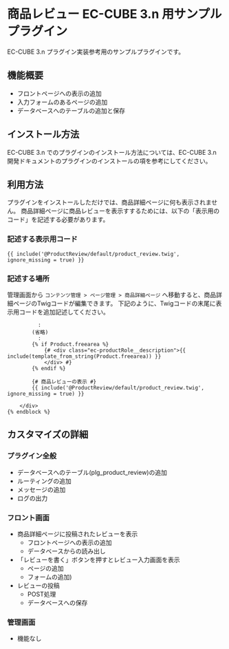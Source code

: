 # 商品レビュー EC-CUBE 3.n 用サンプルプラグイン

EC-CUBE 3.n プラグイン実装参考用のサンプルプラグインです。  

## 機能概要
- フロントページへの表示の追加
- 入力フォームのあるページの追加
- データベースへのテーブルの追加と保存

## インストール方法

EC-CUBE 3.n でのプラグインのインストール方法については、EC-CUBE 3.n 開発ドキュメントのプラグインのインストールの項を参考にしてください。

## 利用方法

プラグインをインストールしただけでは、商品詳細ページに何も表示されません。
商品詳細ページに商品レビューを表示すするためには、以下の「表示用のコード」を記述する必要があります。

### 記述する表示用コード

```Twig
{{ include('@ProductReview/default/product_review.twig', ignore_missing = true) }}
```
### 記述する場所

管理画面から `コンテンツ管理 > ページ管理 > 商品詳細ページ` へ移動すると、商品詳細ページのTwigコードが編集できます。
下記のように、Twigコードの末尾に表示用コードを追加記述してください。

```Twig
          :
        (省略)
          :
        {% if Product.freearea %}
            {# <div class="ec-productRole__description">{{ include(template_from_string(Product.freearea)) }}
            </div> #}
        {% endif %}
        
        {# 商品レビューの表示 #}
        {{ include('@ProductReview/default/product_review.twig', ignore_missing = true) }}
        
    </div>
{% endblock %}
```

## カスタマイズの詳細

### プラグイン全般

- データベースへのテーブル(plg_product_review)の追加
- ルーティングの追加
- メッセージの追加
- ログの出力

### フロント画面

- 商品詳細ページに投稿されたレビューを表示
  - フロントページへの表示の追加
  - データベースからの読み出し
- 「レビューを書く」ボタンを押すとレビュー入力画面を表示
  - ページの追加
  - フォームの追加)
- レビューの投稿
  - POST処理
  - データベースへの保存

### 管理画面

- 機能なし
